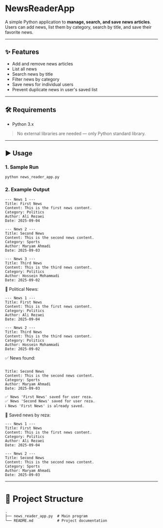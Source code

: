 # NewsReaderApp

A simple Python application to **manage, search, and save news articles**.  
Users can add news, list them by category, search by title, and save their favorite news.

---

## ✨ Features
- Add and remove news articles
- List all news
- Search news by title
- Filter news by category
- Save news for individual users
- Prevent duplicate news in user's saved list

---

## 🛠 Requirements
- Python 3.x  
> No external libraries are needed — only Python standard library.

---

## ▶️ Usage

### 1. Sample Run
```bash
python news_reader_app.py
```

### 2. Example Output
```backtick
--- News 1 ---
Title: First News
Content: This is the first news content.
Category: Politics
Author: Ali Rezaei
Date: 2025-09-04

--- News 2 ---
Title: Second News
Content: This is the second news content.
Category: Sports
Author: Maryam Ahmadi
Date: 2025-09-03

--- News 3 ---
Title: Third News
Content: This is the third news content.
Category: Politics
Author: Hossein Mohammadi
Date: 2025-09-02
```
📌 Political News:
```backtick
--- News 1 ---
Title: First News
Content: This is the first news content.
Category: Politics
Author: Ali Rezaei
Date: 2025-09-04

--- News 2 ---
Title: Third News
Content: This is the third news content.
Category: Politics
Author: Hossein Mohammadi
Date: 2025-09-02
```

✅ News found:
```backtick

Title: Second News
Content: This is the second news content.
Category: Sports
Author: Maryam Ahmadi
Date: 2025-09-03

✅ News 'First News' saved for user reza.
✅ News 'Second News' saved for user reza.
ℹ️ News 'First News' is already saved.
```

📌 Saved news by reza:
```backtick
--- News 1 ---
Title: First News
Content: This is the first news content.
Category: Politics
Author: Ali Rezaei
Date: 2025-09-04

--- News 2 ---
Title: Second News
Content: This is the second news content.
Category: Sports
Author: Maryam Ahmadi
Date: 2025-09-03
```
---
# 📂 Project Structure
```markdown
.
├── news_reader_app.py  # Main program
└── README.md           # Project documentation
```
